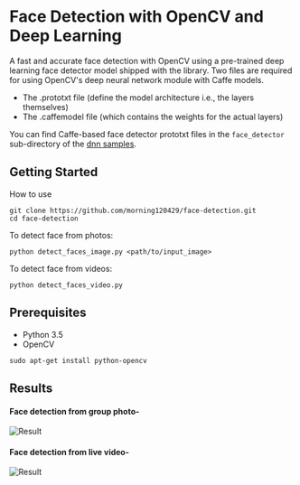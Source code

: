 # Face Detection with OpenCV and Deep Learning

A fast and accurate face detection with OpenCV using a pre-trained deep learning face detector model shipped with the library.
Two files are required for using OpenCV's deep neural network module with Caffe models.
- The .prototxt file (define the model architecture i.e., the layers themselves)
- The .caffemodel file (which contains the weights for the actual layers)

You can find Caffe-based face detector prototxt files in the ```face_detector``` sub-directory of the [dnn samples](https://github.com/opencv/opencv/tree/master/samples/dnn/face_detector).

## Getting Started

How to use
```    
git clone https://github.com/morning120429/face-detection.git
cd face-detection
```
To detect face from photos:
```
python detect_faces_image.py <path/to/input_image>
```
To detect face from videos:
```
python detect_faces_video.py
```

## Prerequisites

- Python 3.5
- OpenCV
```
sudo apt-get install python-opencv
```

## Results

#### Face detection from group photo-
![Result](https://github.com/morning120429/face-detection/tree/master/images/result1.png)

#### Face detection from live video-
![Result](https://github.com/morning120429/face-detection/tree/master/images/result2.png)